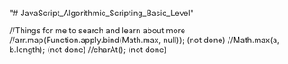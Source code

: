 "# JavaScript_Algorithmic_Scripting_Basic_Level" 


//Things for me to search and learn about more
//arr.map(Function.apply.bind(Math.max, null)); (not done)
//Math.max(a, b.length); (not done)
//charAt(); (not done)